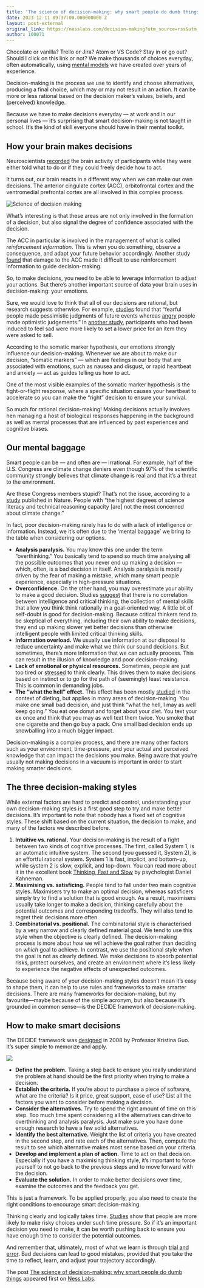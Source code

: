 ```yaml
---
title: 'The science of decision-making: why smart people do dumb things'
date: 2023-12-11 09:37:00.000000000 Z
layout: post-external
original_link: https://nesslabs.com/decision-making?utm_source=rss&utm_medium=rss&utm_campaign=decision-making
author: 100071
---
```


Chocolate or vanilla? Trello or Jira? Atom or VS Code? Stay in or go out? Should I click on this link or not? We make thousands of choices everyday, often automatically, using [mental models](https://nesslabs.com/mental-models) we have created over years of experience.

Decision-making is the process we use to identify and choose alternatives, producing a final choice, which may or may not result in an action. It can be more or less rational based on the decision maker’s values, beliefs, and (perceived) knowledge.

Because we have to make decisions everyday — at work and in our personal lives — it’s surprising that smart decision-making is not taught in school. It’s the kind of skill everyone should have in their mental toolkit.

## How your brain makes decisions

Neuroscientists [recorded](https://www.nature.com/articles/nn1339) the brain activity of participants while they were either told what to do or if they could freely decide how to act.

It turns out, our brain reacts in a different way when we can make our own decisions. The anterior cingulate cortex (ACC), orbitofrontal cortex and the ventromedial prefrontal cortex are all involved in this complex process.

![Science of decision making](https://nesslabs.com/wp-content/uploads/2019/09/decision-making-brain-scan.gif)

What’s interesting is that these areas are not only involved in the formation of a decision, but also signal the degree of confidence associated with the decision.

The ACC in particular is involved in the management of what is called _reinforcement information_. This is when you do something, observe a consequence, and adapt your future behavior accordingly. Another study [found](https://www.nature.com/articles/nn1724) that damage to the ACC made it difficult to use reinforcement information to guide decision-making.

So, to make decisions, you need to be able to leverage information to adjust your actions. But there’s another important source of data your brain uses in decision-making: your emotions.

Sure, we would love to think that all of our decisions are rational, but research suggests otherwise. For example, [studies](https://psycnet.apa.org/record/2000-08574-003) found that “fearful people made pessimistic judgments of future events whereas [angry](https://nesslabs.com/manage-conflict) people made optimistic judgements.” In [another study](https://www.ncbi.nlm.nih.gov/pubmed/15102144), participants who had been induced to feel sad were more likely to set a lower price for an item they were asked to sell.

According to the somatic marker hypothesis, our emotions strongly influence our decision-making. Whenever we are about to make our decision, “somatic markers” — which are feelings in our body that are associated with emotions, such as nausea and disgust, or rapid heartbeat and anxiety — act as guides telling us how to act.

One of the most visible examples of the somatic marker hypothesis is the fight-or-flight response, where a specific situation causes your heartbeat to accelerate so you can make the “right” decision to ensure your survival.

So much for rational decision-making! Making decisions actually involves hen managing a host of biological responses happening in the background as well as mental processes that are influenced by past experiences and cognitive biases.

## Our mental baggage

Smart people can be — and often are — irrational. For example, half of the U.S. Congress are climate change deniers even though 97% of the scientific community strongly believes that climate change is real and that it’s a threat to the environment.

Are these Congress members stupid? That’s not the issue, according to a [study](https://www.nature.com/articles/nclimate1547.epdf) published in Nature. People with “the highest degrees of science literacy and technical reasoning capacity [are] not the most concerned about climate change.”

In fact, poor decision-making rarely has to do with a lack of intelligence or information. Instead, we it’s often due to the ‘mental baggage’ we bring to the table when considering our options.

- **Analysis paralysis.** You may know this one under the term “overthinking.” You basically tend to spend so much time analysing all the possible outcomes that you never end up making a decision — which, often, is a bad decision in itself. Analysis paralysis is mostly driven by the fear of making a mistake, which many smart people experience, especially in high-pressure situations.
- **Overconfidence.** On the other hand, you may overestimate your ability to make a good decision. Studies [suggest](https://www.scientificamerican.com/article/why-do-smart-people-do-foolish-things/) that there is no correlation between intelligence and critical thinking, the collection of mental skills that allow you think think rationally in a goal-oriented way. A little bit of self-doubt is good for decision-making. Because critical thinkers tend to be skeptical of everything, including their own ability to make decisions, they end up making slower yet better decisions than otherwise intelligent people with limited critical thinking skills.
- **Information overload.** We usually use information at our disposal to reduce uncertainty and make what we think our sound decisions. But sometimes, there’s more information that we can actually process. This can result in the illusion of knowledge and poor decision-making.
- **Lack of emotional or physical resources.** Sometimes, people are just too tired or [stressed](https://nesslabs.com/stress-anxiety-impact-focus) to think clearly. This drives them to make decisions based on instinct or to go for the path of (seemingly) least resistance. This is common in demanding jobs.
- **The “what the hell” effect.** This effect has been mostly [studied](https://linkinghub.elsevier.com/retrieve/pii/S0195666310004630) in the context of dieting, but applies in many areas of decision-making. You make one small bad decision, and just think “what the hell, I may as well keep going.” You eat one donut and forget about your diet. You text your ex once and think that you may as well text them twice. You smoke that one cigarette and then go buy a pack. One small bad decision ends up snowballing into a much bigger impact.

Decision-making is a complex process, and there are many other factors such as your environment, time-pressure, and your actual and perceived knowledge that can impact the decisions you make. Being aware that you’re usually not making decisions in a vacuum is important in order to start making smarter decisions.

## The three decision-making styles

While external factors are hard to predict and control, understanding your own decision-making styles is a first good step to try and make better decisions. It’s important to note that nobody has a fixed set of cognitive styles. These shift based on the current situation, the decision to make, and many of the factors we described before.

1. **Intuitive vs. rational.** Your decision-making is the result of a fight between two kinds of cognitive processes. The first, called System 1, is an automatic intuitive system. The second (you guessed it, System 2), is an effortful rational system. System 1 is fast, implicit, and bottom-up, while system 2 is slow, explicit, and top-down. You can read more about it in the excellent book [Thinking, Fast and Slow](https://amzn.to/2Lvkobt) by psychologist Daniel Kahneman.
2. **Maximising vs. satisficing.** People tend to fall under two main cognitive styles. Maximisers try to make an optimal decision, whereas satisficers simply try to find a solution that is good enough. As a result, maximisers usually take longer to make a decision, thinking carefully about the potential outcomes and corresponding tradeoffs. They will also tend to regret their decisions more often.
3. **Combinatorial vs. positional.** The combinatorial style is characterised by a very narrow and clearly defined material goal. We tend to use this style when the objective is clearly defined. The decision-making process is more about _how_ we will achieve the goal rather than deciding on _which_ goal to achieve. In contrast, we use the positional style when the goal is not as clearly defined. We make decisions to absorb potential risks, protect ourselves, and create an environment where it’s less likely to experience the negative effects of unexpected outcomes. 

Because being aware of your decision-making styles doesn’t mean it’s easy to shape them, it can help to use rules and frameworks to make smarter decisions. There are many frameworks for decision-making, but my favourite—maybe because of the simple acronym, but also because it’s grounded in common sense—is the DECIDE framework of decision-making.

## How to make smart decisions

The DECIDE framework was [designed](https://www.researchgate.net/publication/5376683_DECIDE_A_decision-making_model_for_more_effective_decision_making_by_health_care_managers) in 2008 by Professor Kristina Guo. It’s super simple to memorize and apply.

[![](https://nesslabs.com/wp-content/uploads/2023/12/decide-framework-banner-updated.png)](https://nesslabs.com/wp-content/uploads/2023/12/decide-framework-banner-updated.png)

- **Define the problem.** Taking a step back to ensure you really understand the problem at hand should be the first priority when trying to make a decision. 
- **Establish the criteria.** If you’re about to purchase a piece of software, what are the criteria? Is it price, great support, ease of use? List all the factors you want to consider before making a decision.
- **Consider the alternatives.** Try to spend the right amount of time on this step. Too much time spent considering all the alternatives can drive to overthinking and analysis paralysis. Just make sure you have done enough research to have a few solid alternatives.
- **Identify the best alternative.** Weight the list of criteria you have created in the second step, and rate each of the alternatives. Then, compute the result to see which alternative makes most sense based on your criteria.
- **Develop and implement a plan of action.** Time to act on that decision. Especially if you have a maximising thinking style, it’s important to force yourself to not go back to the previous steps and to move forward with the decision.
- **Evaluate the solution.** In order to make better decisions over time, examine the outcomes and the feedback you get.

This is just a framework. To be applied properly, you also need to create the right conditions to encourage smart decision-making.

Thinking clearly and logically takes time. [Studies](https://link.springer.com/article/10.1007/s10683-018-9576-1) show that people are more likely to make risky choices under such time pressure. So if it’s an important decision you need to make, it can be worth pushing back to ensure you have enough time to consider the potential outcomes.

And remember that, ultimately, most of what we learn is through [trial and error](https://nesslabs.com/pari). Bad decisions can lead to good mistakes, provided that you take the time to reflect, learn, and adjust your trajectory accordingly.

The post [The science of decision-making: why smart people do dumb things](https://nesslabs.com/decision-making) appeared first on [Ness Labs](https://nesslabs.com).

